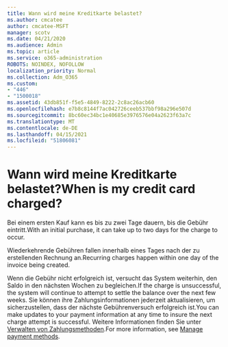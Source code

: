 ```yaml
---
title: Wann wird meine Kreditkarte belastet?
ms.author: cmcatee
author: cmcatee-MSFT
manager: scotv
ms.date: 04/21/2020
ms.audience: Admin
ms.topic: article
ms.service: o365-administration
ROBOTS: NOINDEX, NOFOLLOW
localization_priority: Normal
ms.collection: Adm_O365
ms.custom:
- "446"
- "1500018"
ms.assetid: 43db851f-f5e5-4849-8222-2c8ac26acb60
ms.openlocfilehash: e7b8c8144f7ac042726ceeb537bbf98a296e507d
ms.sourcegitcommit: 8bc60ec34bc1e40685e3976576e04a2623f63a7c
ms.translationtype: MT
ms.contentlocale: de-DE
ms.lasthandoff: 04/15/2021
ms.locfileid: "51806081"
---
```

# <a name="when-is-my-credit-card-charged"></a><span data-ttu-id="e7b43-102">Wann wird meine Kreditkarte belastet?</span><span class="sxs-lookup"><span data-stu-id="e7b43-102">When is my credit card charged?</span></span>

<span data-ttu-id="e7b43-103">Bei einem ersten Kauf kann es bis zu zwei Tage dauern, bis die Gebühr eintritt.</span><span class="sxs-lookup"><span data-stu-id="e7b43-103">With an initial purchase, it can take up to two days for the charge to occur.</span></span>
  
<span data-ttu-id="e7b43-104">Wiederkehrende Gebühren fallen innerhalb eines Tages nach der zu erstellenden Rechnung an.</span><span class="sxs-lookup"><span data-stu-id="e7b43-104">Recurring charges happen within one day of the invoice being created.</span></span>
  
<span data-ttu-id="e7b43-105">Wenn die Gebühr nicht erfolgreich ist, versucht das System weiterhin, den Saldo in den nächsten Wochen zu begleichen.</span><span class="sxs-lookup"><span data-stu-id="e7b43-105">If the charge is unsuccessful, the system will continue to attempt to settle the balance over the next few weeks.</span></span> <span data-ttu-id="e7b43-106">Sie können ihre Zahlungsinformationen jederzeit aktualisieren, um sicherzustellen, dass der nächste Gebührenversuch erfolgreich ist.</span><span class="sxs-lookup"><span data-stu-id="e7b43-106">You can make updates to your payment information at any time to insure the next charge attempt is successful.</span></span> <span data-ttu-id="e7b43-107">Weitere Informationen finden Sie unter [Verwalten von Zahlungsmethoden](https://docs.microsoft.com/microsoft-365/commerce/billing-and-payments/manage-payment-methods).</span><span class="sxs-lookup"><span data-stu-id="e7b43-107">For more information, see [Manage payment methods](https://docs.microsoft.com/microsoft-365/commerce/billing-and-payments/manage-payment-methods).</span></span>